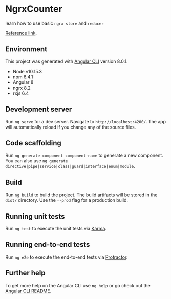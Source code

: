 # NgrxCounter

learn how to use basic `ngrx store` and `reducer`

[Reference link](https://ngrx.io/guide/store).

## Environment

This project was generated with [Angular CLI](https://github.com/angular/angular-cli) version 8.0.1.

- Node v10.15.3
- npm 6.4.1
- Angular 8
- ngrx 8.2
- rxjs 6.4

## Development server

Run `ng serve` for a dev server. Navigate to `http://localhost:4200/`. The app will automatically reload if you change any of the source files.

## Code scaffolding

Run `ng generate component component-name` to generate a new component. You can also use `ng generate directive|pipe|service|class|guard|interface|enum|module`.

## Build

Run `ng build` to build the project. The build artifacts will be stored in the `dist/` directory. Use the `--prod` flag for a production build.

## Running unit tests

Run `ng test` to execute the unit tests via [Karma](https://karma-runner.github.io).

## Running end-to-end tests

Run `ng e2e` to execute the end-to-end tests via [Protractor](http://www.protractortest.org/).

## Further help

To get more help on the Angular CLI use `ng help` or go check out the [Angular CLI README](https://github.com/angular/angular-cli/blob/master/README.md).
